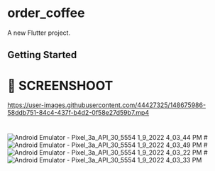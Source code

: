 # order_coffee

A new Flutter project.

## Getting Started
# 📸 SCREENSHOOT



https://user-images.githubusercontent.com/44427325/148675986-58ddb751-84c4-437f-b4d2-0f58e27d59b7.mp4

#
![Android Emulator - Pixel_3a_API_30_5554 1_9_2022 4_03_44 PM](https://user-images.githubusercontent.com/44427325/148676018-43d4fa27-33fe-4bba-ba3c-05788f71ed1e.png)
#![Android Emulator - Pixel_3a_API_30_5554 1_9_2022 4_03_49 PM](https://user-images.githubusercontent.com/44427325/148676020-32807201-7734-4a48-94a4-4d3033598323.png)
#![Android Emulator - Pixel_3a_API_30_5554 1_9_2022 4_03_22 PM](https://user-images.githubusercontent.com/44427325/148676022-6aa1c917-5007-427a-8533-cc82308d3ca6.png)
#![Android Emulator - Pixel_3a_API_30_5554 1_9_2022 4_03_33 PM](https://user-images.githubusercontent.com/44427325/148676024-894f014c-c8dc-4229-af63-0302dc48442a.png)
